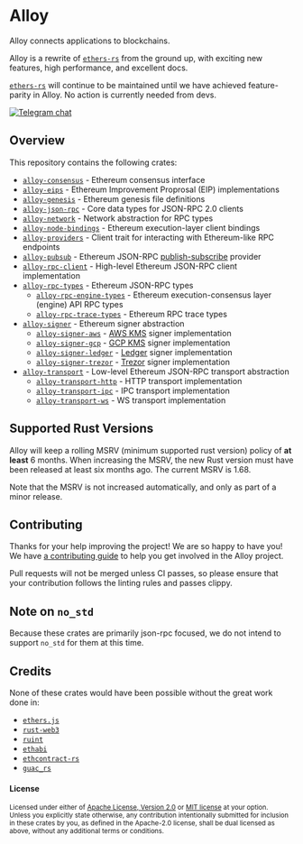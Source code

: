 # Alloy

Alloy connects applications to blockchains.

Alloy is a rewrite of [`ethers-rs`] from the ground up, with exciting new
features, high performance, and excellent docs.

[`ethers-rs`] will continue to be maintained until we have achieved
feature-parity in Alloy. No action is currently needed from devs.

[![Telegram chat][telegram-badge]][telegram-url]

[`ethers-rs`]: https://github.com/gakonst/ethers-rs
[telegram-badge]: https://img.shields.io/endpoint?color=neon&style=for-the-badge&url=https%3A%2F%2Ftg.sumanjay.workers.dev%2Fethers_rs
[telegram-url]: https://t.me/ethers_rs

## Overview

This repository contains the following crates:

- [`alloy-consensus`] - Ethereum consensus interface
- [`alloy-eips`] - Ethereum Improvement Proprosal (EIP) implementations
- [`alloy-genesis`] - Ethereum genesis file definitions
- [`alloy-json-rpc`] - Core data types for JSON-RPC 2.0 clients
- [`alloy-network`] - Network abstraction for RPC types
- [`alloy-node-bindings`] - Ethereum execution-layer client bindings
- [`alloy-providers`] - Client trait for interacting with Ethereum-like RPC endpoints
- [`alloy-pubsub`] - Ethereum JSON-RPC [publish-subscribe] provider
- [`alloy-rpc-client`] - High-level Ethereum JSON-RPC client implementation
- [`alloy-rpc-types`] - Ethereum JSON-RPC types
  - [`alloy-rpc-engine-types`] - Ethereum execution-consensus layer (engine) API RPC types
  - [`alloy-rpc-trace-types`] - Ethereum RPC trace types
- [`alloy-signer`] - Ethereum signer abstraction
  - [`alloy-signer-aws`] - [AWS KMS] signer implementation
  - [`alloy-signer-gcp`] - [GCP KMS] signer implementation
  - [`alloy-signer-ledger`] - [Ledger] signer implementation
  - [`alloy-signer-trezor`] - [Trezor] signer implementation
- [`alloy-transport`] - Low-level Ethereum JSON-RPC transport abstraction
  - [`alloy-transport-http`] - HTTP transport implementation
  - [`alloy-transport-ipc`] - IPC transport implementation
  - [`alloy-transport-ws`] - WS transport implementation

[`alloy-consensus`]: crates/consensus
[`alloy-eips`]: crates/eips
[`alloy-genesis`]: crates/genesis
[`alloy-json-rpc`]: crates/json-rpc
[`alloy-network`]: crates/network
[`alloy-node-bindings`]: crates/node-bindings
[`alloy-providers`]: crates/providers
[`alloy-pubsub`]: crates/pubsub
[`alloy-rpc-client`]: crates/rpc-client
[`alloy-rpc-engine-types`]: crates/rpc-engine-types
[`alloy-rpc-trace-types`]: crates/rpc-trace-types
[`alloy-rpc-types`]: crates/rpc-types
[`alloy-signer`]: crates/signer
[`alloy-signer-aws`]: crates/signer-aws
[`alloy-signer-gcp`]: crates/signer-gcp
[`alloy-signer-ledger`]: crates/signer-ledger
[`alloy-signer-trezor`]: crates/signer-trezor
[`alloy-transport`]: crates/transport
[`alloy-transport-http`]: crates/transport-http
[`alloy-transport-ipc`]: crates/transport-ipc
[`alloy-transport-ws`]: crates/transport-ws

[publish-subscribe]: https://en.wikipedia.org/wiki/Publish%E2%80%93subscribe_pattern
[AWS KMS]: https://aws.amazon.com/kms
[GCP KMS]: https://cloud.google.com/kms
[Ledger]: https://www.ledger.com
[Trezor]: https://trezor.io

## Supported Rust Versions

<!--
When updating this, also update:
- .clippy.toml
- Cargo.toml
- .github/workflows/ci.yml
-->

Alloy will keep a rolling MSRV (minimum supported rust version) policy of **at
least** 6 months. When increasing the MSRV, the new Rust version must have been
released at least six months ago. The current MSRV is 1.68.

Note that the MSRV is not increased automatically, and only as part of a minor
release.

## Contributing

Thanks for your help improving the project! We are so happy to have you! We have
[a contributing guide](./CONTRIBUTING.md) to help you get involved in the
Alloy project.

Pull requests will not be merged unless CI passes, so please ensure that your
contribution follows the linting rules and passes clippy.

## Note on `no_std`

Because these crates are primarily json-rpc focused, we do not intend to support
`no_std` for them at this time.

## Credits

None of these crates would have been possible without the great work done in:

- [`ethers.js`](https://github.com/ethers-io/ethers.js/)
- [`rust-web3`](https://github.com/tomusdrw/rust-web3/)
- [`ruint`](https://github.com/recmo/uint)
- [`ethabi`](https://github.com/rust-ethereum/ethabi)
- [`ethcontract-rs`](https://github.com/gnosis/ethcontract-rs/)
- [`guac_rs`](https://github.com/althea-net/guac_rs/)

#### License

<sup>
Licensed under either of <a href="LICENSE-APACHE">Apache License, Version
2.0</a> or <a href="LICENSE-MIT">MIT license</a> at your option.
</sup>

<br>

<sub>
Unless you explicitly state otherwise, any contribution intentionally submitted
for inclusion in these crates by you, as defined in the Apache-2.0 license,
shall be dual licensed as above, without any additional terms or conditions.
</sub>
